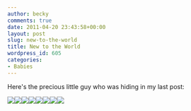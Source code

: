 ```yaml
---
author: becky
comments: true
date: 2011-04-20 23:43:58+00:00
layout: post
slug: new-to-the-world
title: New to the World
wordpress_id: 605
categories:
- Babies
---
```


Here's the precious little guy who was hiding in my last post:





[![](http://beta.beckyjenson.com/wp-content/uploads/2011/04/blog-March11-0002.jpg)](http://beta.beckyjenson.com/wp-content/uploads/2011/04/blog-March11-0002.jpg)[![](http://beta.beckyjenson.com/wp-content/uploads/2011/04/blog-March11-0008.jpg)](http://beta.beckyjenson.com/wp-content/uploads/2011/04/blog-March11-0008.jpg)[![](http://beta.beckyjenson.com/wp-content/uploads/2011/04/blog-March11-0007.jpg)](http://beta.beckyjenson.com/wp-content/uploads/2011/04/blog-March11-0007.jpg)[![](http://beta.beckyjenson.com/wp-content/uploads/2011/04/blog-March11-0004.jpg)](http://beta.beckyjenson.com/wp-content/uploads/2011/04/blog-March11-0004.jpg)[![](http://beta.beckyjenson.com/wp-content/uploads/2011/04/blog-March11-0006.jpg)](http://beta.beckyjenson.com/wp-content/uploads/2011/04/blog-March11-0006.jpg)[![](http://beta.beckyjenson.com/wp-content/uploads/2011/04/blog-March11-0003.jpg)](http://beta.beckyjenson.com/wp-content/uploads/2011/04/blog-March11-0003.jpg)[![](http://beta.beckyjenson.com/wp-content/uploads/2011/04/blog-March11-0005.jpg)](http://beta.beckyjenson.com/wp-content/uploads/2011/04/blog-March11-0005.jpg)[![](http://beta.beckyjenson.com/wp-content/uploads/2011/04/blog-March11-0001.jpg)](http://beta.beckyjenson.com/wp-content/uploads/2011/04/blog-March11-0001.jpg)
